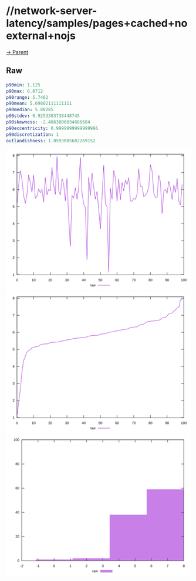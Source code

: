 
# //network-server-latency/samples/pages+cached+noexternal+nojs

[→ Parent](../..)


## Raw


```yaml
p90min: 1.125
p90max: 6.8712
p90range: 5.7462
p90mean: 5.69802111111111
p90median: 5.80285
p90stdev: 0.9253383738448745
p90skewness: -2.4863806034880684
p90eccentricity: 0.9999999999999996
p90discretization: 1
outlandishness: 1.0593005682269152

```

![PLOT: raw-values](./raw/values.svg)![PLOT: raw-sorted](./raw/sorted.svg)![PLOT: raw-histogram](./raw/histogram.svg)